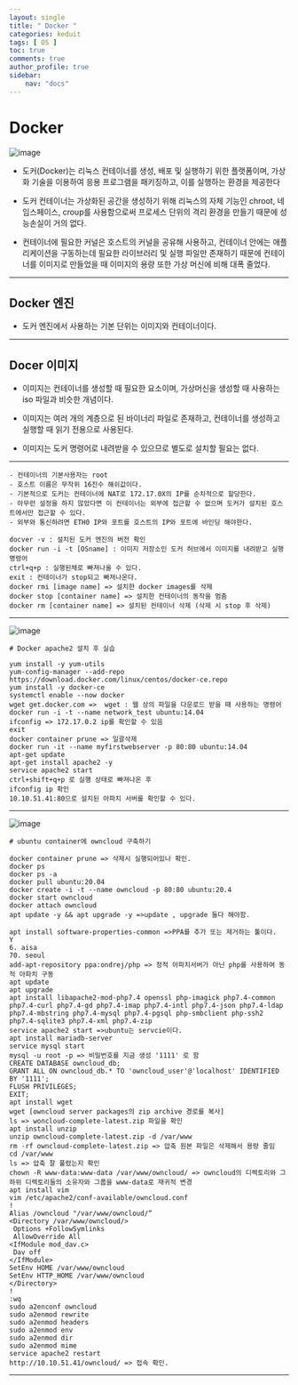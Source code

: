 ```yaml
---
layout: single
title: " Docker "
categories: keduit
tags: [ OS ]
toc: true 
comments: true
author_profile: true
sidebar:
    nav: "docs"
---
```


# Docker

![image](https://user-images.githubusercontent.com/128279031/236733725-e5e73fd2-81c2-47b6-8ca5-bc5357ffb3df.png)

* 도커(Docker)는 리눅스 컨테이너를 생성, 배포 및 실행하기 위한 플랫폼이며, 가상화 기술을 이용하여 응용 프로그램을 패키징하고, 이를 실행하는 환경을 제공한다

* 도커 컨테이너는 가상화된 공간을 생성하기 위해 리눅스의 자체 기능인 chroot, 네임스페이스, croup를 사용함으로써 프로세스 단위의 격리 환경을 만들기 때문에 성능손실이 거의 없다.

* 컨테이너에 필요한 커널은 호스트의 커널을 공유해 사용하고, 컨테이너 안에는 애플리케이션을 구동하는데 필요한 라이브러리 및 실행 파일만 존재하기 때문에 컨테이너를 이미지로 만들었을 때 이미지의 용량 또한 가상 머신에 비해 대폭 줄었다.

---


## Docker 엔진

* 도커 엔진에서 사용하는 기본 단위는 이미지와 컨테이너이다.

---

## Docer 이미지

* 이미지는 컨테이너를 생성할 때 필요한 요소이며, 가상머신을 생성할 때 사용하는 iso 파일과 비슷한 개념이다.

* 이미지는 여러 개의 계층으로 된 바이너리 파일로 존재하고, 컨테이너를 생성하고 실행할 때 읽기 전용으로 사용된다.

* 이미지는 도커 명령어로 내려받을 수 있으므로 별도로 설치할 필요는 없다.

---

```
- 컨테이너의 기본사용자는 root
- 호스트 이름은 무작위 16진수 해쉬값이다.
- 기본적으로 도커는 컨테이너에 NAT로 172.17.0X의 IP를 순차적으로 할당한다.
- 아무런 설정을 하지 않았다면 이 컨테이너는 외부에 접근할 수 없으며 도커가 설치된 호스트에서만 접근할 수 있다.
- 외부와 통신하려면 ETH0 IP와 포트를 호스트의 IP와 포트에 바인딩 해야한다.
```

```
docver -v : 설치된 도커 엔진의 버전 확인
docker run -i -t [OSname] : 이미지 저장소인 도커 허브에서 이미지를 내려받고 실행 명령어
ctrl+q+p : 실행된채로 빠져나올 수 있다. 
exit : 컨테이너가 stop되고 빠져나온다. 
docker rmi [image name] => 설치한 docker images를 삭제
docker stop [container name] => 설치한 컨테이너의 동작을 멈춤
docker rm [container name] => 설치된 컨테이너 삭제 (삭제 시 stop 후 삭제)
```


---

![image](https://user-images.githubusercontent.com/128279031/236733046-02bd8538-b57b-4d67-8ede-38532af2a666.png)

```
# Docker apache2 설치 후 실습

yum install -y yum-utils
yum-config-manager --add-repo https://download.docker.com/linux/centos/docker-ce.repo
yum install -y docker-ce
systemctl enable --now docker
wget get.docker.com =>  wget : 웹 상의 파일을 다운로드 받을 때 사용하는 명령어
docker run -i -t --name network_test ubuntu:14.04
ifconfig => 172.17.0.2 ip를 확인할 수 있음
exit
docker container prune => 일괄삭제
docker run -it --name myfirstwebserver -p 80:80 ubuntu:14.04
apt-get update
apt-get install apache2 -y
service apache2 start
ctrl+shift+q+p 로 실행 상태로 빠져나온 후
ifconfig ip 확인
10.10.51.41:80으로 설치된 아파치 서버를 확인할 수 있다.
```


---

![image](https://user-images.githubusercontent.com/128279031/236742318-9c21ea21-5273-4f23-93e3-0d2877e7493d.png)

```
# ubuntu container에 owncloud 구축하기

docker container prune => 삭제시 실행되어있나 확인.
docker ps
docker ps -a
docker pull ubuntu:20.04
docker create -i -t --name owncloud -p 80:80 ubuntu:20.4
docker start owncloud
docker attach owncloud
apt update -y && apt upgrade -y =>update , upgrade 둘다 해야함.

apt install software-properties-common =>PPA를 추가 또는 제거하는 툴이다.
Y
6. aisa
70. seoul
add-apt-repository ppa:ondrej/php => 정적 아파치서버가 아닌 php를 사용하여 동적 아파치 구동
apt update
apt upgrade
apt install libapache2-mod-php7.4 openssl php-imagick php7.4-common php7.4-curl php7.4-gd php7.4-imap php7.4-intl php7.4-json php7.4-ldap php7.4-mbstring php7.4-mysql php7.4-pgsql php-smbclient php-ssh2 php7.4-sqlite3 php7.4-xml php7.4-zip
service apache2 start =>ubuntu는 servcie이다.
apt install mariadb-server
service mysql start
mysql -u root -p => 비밀번호를 지금 생성 '1111' 로 함
CREATE DATABASE owncloud_db;
GRANT ALL ON owncloud_db.* TO 'owncloud_user'@'localhost' IDENTIFIED BY '1111';
FLUSH PRIVILEGES;
EXIT;
apt install wget
wget [owncloud server packages의 zip archive 경로를 복사]
ls => woncloud-complete-latest.zip 파일을 확인
apt install unzip
unzip owncloud-complete-latest.zip -d /var/www
rm -rf owncloud-complete-latest.zip => 압축 원본 파일은 삭제해서 용량 줄임
cd /var/www
ls => 압축 잘 풀렸는지 확인
chown -R www-data:www-data /var/www/owncloud/ => owncloud의 디렉토리와 그 하위 디렉토리들의 소유자와 그룹을 www-data로 재귀적 변경
apt install vim
vim /etc/apache2/conf-available/owncloud.conf
!
Alias /owncloud "/var/www/owncloud/“
<Directory /var/www/owncloud/>
 Options +FollowSymlinks
 AllowOverride All
<IfModule mod_dav.c>
 Dav off
</IfModule>
SetEnv HOME /var/www/owncloud
SetEnv HTTP_HOME /var/www/owncloud
</Directory>
!
:wq
sudo a2enconf owncloud
sudo a2enmod rewrite
sudo a2enmod headers
sudo a2enmod env
sudo a2enmod dir
sudo a2enmod mime
service apache2 restart
http://10.10.51.41/owncloud/ => 접속 확인.
```

---